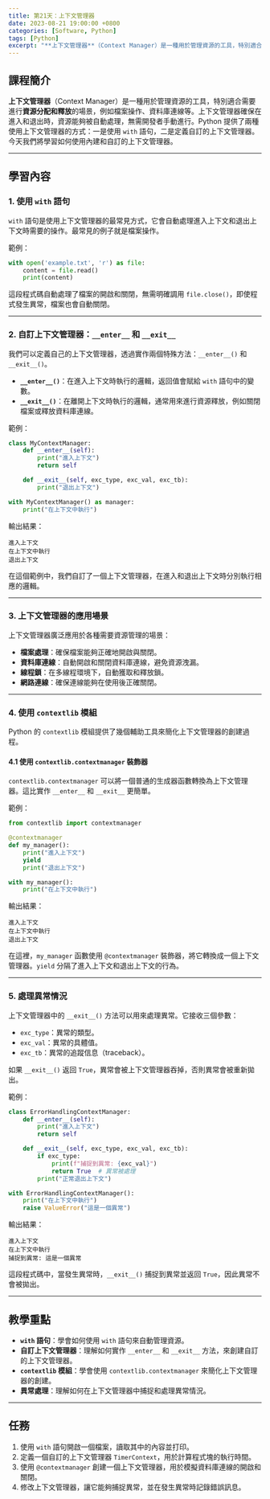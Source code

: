 ```yaml
---
title: 第21天：上下文管理器
date: 2023-08-21 19:00:00 +0800
categories: [Software, Python]
tags: [Python] 
excerpt: "**上下文管理器**（Context Manager）是一種用於管理資源的工具，特別適合需要進行**資源分配和釋放**的場景，例如檔案操作、資料庫連線等。上下文管理器確保在進入和退出時，資源能夠被自動處理，無需開發者手動進行。Python 提供了兩種使用上下文管理器的方式：一是使用 `with` 語句，二是定義自訂的上下文管理器。今天我們將學習如何使用內建和自訂的上下文管理器"
---
```


## 課程簡介
**上下文管理器**（Context Manager）是一種用於管理資源的工具，特別適合需要進行**資源分配和釋放**的場景，例如檔案操作、資料庫連線等。上下文管理器確保在進入和退出時，資源能夠被自動處理，無需開發者手動進行。Python 提供了兩種使用上下文管理器的方式：一是使用 `with` 語句，二是定義自訂的上下文管理器。今天我們將學習如何使用內建和自訂的上下文管理器。

---

## 學習內容

### 1. 使用 `with` 語句

`with` 語句是使用上下文管理器的最常見方式，它會自動處理進入上下文和退出上下文時需要的操作。最常見的例子就是檔案操作。

範例：
```python
with open('example.txt', 'r') as file:
    content = file.read()
    print(content)
```

這段程式碼自動處理了檔案的開啟和關閉，無需明確調用 `file.close()`，即使程式發生異常，檔案也會自動關閉。

---

### 2. 自訂上下文管理器：`__enter__` 和 `__exit__`

我們可以定義自己的上下文管理器，透過實作兩個特殊方法：`__enter__()` 和 `__exit__()`。

- **`__enter__()`**：在進入上下文時執行的邏輯，返回值會賦給 `with` 語句中的變數。
- **`__exit__()`**：在離開上下文時執行的邏輯，通常用來進行資源釋放，例如關閉檔案或釋放資料庫連線。

範例：
```python
class MyContextManager:
    def __enter__(self):
        print("進入上下文")
        return self

    def __exit__(self, exc_type, exc_val, exc_tb):
        print("退出上下文")

with MyContextManager() as manager:
    print("在上下文中執行")
```

輸出結果：
```
進入上下文
在上下文中執行
退出上下文
```

在這個範例中，我們自訂了一個上下文管理器，在進入和退出上下文時分別執行相應的邏輯。

---

### 3. 上下文管理器的應用場景

上下文管理器廣泛應用於各種需要資源管理的場景：

- **檔案處理**：確保檔案能夠正確地開啟與關閉。
- **資料庫連線**：自動開啟和關閉資料庫連線，避免資源洩漏。
- **線程鎖**：在多線程環境下，自動獲取和釋放鎖。
- **網路連線**：確保連線能夠在使用後正確關閉。

---

### 4. 使用 `contextlib` 模組

Python 的 `contextlib` 模組提供了幾個輔助工具來簡化上下文管理器的創建過程。

#### 4.1 使用 `contextlib.contextmanager` 裝飾器

`contextlib.contextmanager` 可以將一個普通的生成器函數轉換為上下文管理器。這比實作 `__enter__` 和 `__exit__` 更簡單。

範例：
```python
from contextlib import contextmanager

@contextmanager
def my_manager():
    print("進入上下文")
    yield
    print("退出上下文")

with my_manager():
    print("在上下文中執行")
```

輸出結果：
```
進入上下文
在上下文中執行
退出上下文
```

在這裡，`my_manager` 函數使用 `@contextmanager` 裝飾器，將它轉換成一個上下文管理器。`yield` 分隔了進入上下文和退出上下文的行為。

---

### 5. 處理異常情況

上下文管理器中的 `__exit__()` 方法可以用來處理異常。它接收三個參數：
- `exc_type`：異常的類型。
- `exc_val`：異常的具體值。
- `exc_tb`：異常的追蹤信息（traceback）。

如果 `__exit__()` 返回 `True`，異常會被上下文管理器吞掉，否則異常會被重新拋出。

範例：
```python
class ErrorHandlingContextManager:
    def __enter__(self):
        print("進入上下文")
        return self

    def __exit__(self, exc_type, exc_val, exc_tb):
        if exc_type:
            print(f"捕捉到異常: {exc_val}")
            return True  # 異常被處理
        print("正常退出上下文")

with ErrorHandlingContextManager():
    print("在上下文中執行")
    raise ValueError("這是一個異常")
```

輸出結果：
```
進入上下文
在上下文中執行
捕捉到異常: 這是一個異常
```

這段程式碼中，當發生異常時，`__exit__()` 捕捉到異常並返回 `True`，因此異常不會被拋出。

---

## 教學重點
- **`with` 語句**：學會如何使用 `with` 語句來自動管理資源。
- **自訂上下文管理器**：理解如何實作 `__enter__` 和 `__exit__` 方法，來創建自訂的上下文管理器。
- **`contextlib` 模組**：學會使用 `contextlib.contextmanager` 來簡化上下文管理器的創建。
- **異常處理**：理解如何在上下文管理器中捕捉和處理異常情況。

---

## 任務
1. 使用 `with` 語句開啟一個檔案，讀取其中的內容並打印。
2. 定義一個自訂的上下文管理器 `TimerContext`，用於計算程式塊的執行時間。
3. 使用 `@contextmanager` 創建一個上下文管理器，用於模擬資料庫連線的開啟和關閉。
4. 修改上下文管理器，讓它能夠捕捉異常，並在發生異常時記錄錯誤訊息。
